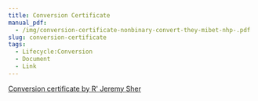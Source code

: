 ```yaml
---
title: Conversion Certificate
manual_pdf:
  - /img/conversion-certificate-nonbinary-convert-they-mibet-nhp-.pdf
slug: conversion-certificate
tags:
  - Lifecycle:Conversion
  - Document
  - Link
---
```

[Conversion certificate by R' Jeremy Sher](https://docs.google.com/document/d/1qzw0QH_RGCJ-IW85nkQDZgzN3Xg2d9T0vAZCEc92stE/edit?usp=sharing)
